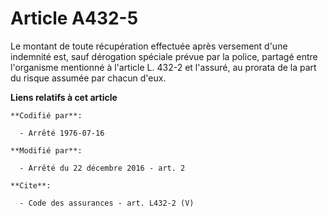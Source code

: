 # Article A432-5

Le montant de toute récupération effectuée après versement d'une indemnité est, sauf dérogation spéciale prévue par la
police, partagé entre l'organisme mentionné à l'article L. 432-2 et l'assuré, au prorata de la part du risque assumée par
chacun d'eux.

**Liens relatifs à cet article**

	**Codifié par**:

	  - Arrêté 1976-07-16

	**Modifié par**:

	  - Arrêté du 22 décembre 2016 - art. 2

	**Cite**:

	  - Code des assurances - art. L432-2 (V)
